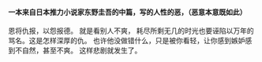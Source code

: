 #### 一本来自日本推力小说家东野圭吾的中篇，写的人性的恶，（恶意本意既如此）
恩将仇报，以怨报德。
就是看别人不爽，
耗尽所剩无几的时光也要诬陷以万年的骂名。这是怎样深厚的仇。
也许他没做错什么，只是被你看轻，让你感到嫉妒感到不自然，甚至不爽。
这样悲剧就发生了。
